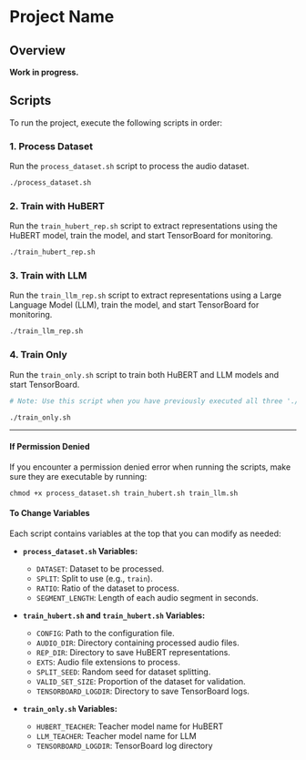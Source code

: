 # Project Name

## Overview

**Work in progress.** 

## Scripts

To run the project, execute the following scripts in order:

### 1. Process Dataset

Run the `process_dataset.sh` script to process the audio dataset.

```bash
./process_dataset.sh
```

### 2. Train with HuBERT

Run the `train_hubert_rep.sh` script to extract representations using the HuBERT model, train the model, and start TensorBoard for monitoring.

```bash
./train_hubert_rep.sh
```

### 3. Train with LLM

Run the `train_llm_rep.sh` script to extract representations using a Large Language Model (LLM), train the model, and start TensorBoard for monitoring.

```bash
./train_llm_rep.sh
```

### 4. Train Only

Run the `train_only.sh` script to train both HuBERT and LLM models and start TensorBoard. 

```bash
# Note: Use this script when you have previously executed all three './process_dataset.sh', './train_llm_rep.sh', and './train_llm_rep.sh' scripts, and want to continue training or retrain now.

./train_only.sh
```

---

#### If Permission Denied
If you encounter a permission denied error when running the scripts, make sure they are executable by running:

```
chmod +x process_dataset.sh train_hubert.sh train_llm.sh
```

#### To Change Variables
Each script contains variables at the top that you can modify as needed:

- **`process_dataset.sh` Variables:**
  - `DATASET`: Dataset to be processed.
  - `SPLIT`: Split to use (e.g., `train`).
  - `RATIO`: Ratio of the dataset to process.
  - `SEGMENT_LENGTH`: Length of each audio segment in seconds.

- **`train_hubert.sh` and  `train_hubert.sh` Variables:**
  - `CONFIG`: Path to the configuration file.
  - `AUDIO_DIR`: Directory containing processed audio files.
  - `REP_DIR`: Directory to save HuBERT representations.
  - `EXTS`: Audio file extensions to process.
  - `SPLIT_SEED`: Random seed for dataset splitting.
  - `VALID_SET_SIZE`: Proportion of the dataset for validation.
  - `TENSORBOARD_LOGDIR`: Directory to save TensorBoard logs.

- **`train_only.sh` Variables:**
  - `HUBERT_TEACHER`: Teacher model name for HuBERT
  - `LLM_TEACHER`: Teacher model name for LLM
  - `TENSORBOARD_LOGDIR`: TensorBoard log directory
